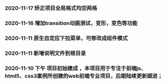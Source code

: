 ###  2020-11-17 矫正项目全局格式均空两格
###  2020-11-16 增加transition动画测试，变形，变色等功能
###  2020-11-11 原生自定应下拉菜单，可修改成组件模式
###  2020-11-11 新增说明文件到根目录
###  2020-11-10 下午 项目初始建成 ，本项目用于专注于前端js、html5、css3案例所创建的web前端专业项目，后期陆续更新跟进；
